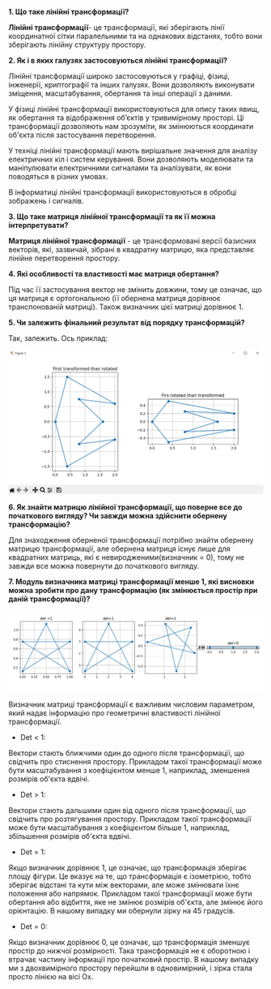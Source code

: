 **1. Що таке лінійні трансформації?**

**Лінійні трансформації**- це трансформації, які зберігають лінії координатної сітки паралельними та на однакових відстанях, тобто вони зберігають лінійну структуру простору.

**2. Як і в яких галузях застосовуються лінійні трансформації?**

Лінійні трансформації широко застосовуються у графіці, фізиці, інженерії, криптографії та інших галузях. Вони дозволяють виконувати зміщення, масштабування, обертання та інші операції з даними.

У фізиці лінійні трансформації використовуються для опису таких явищ, як обертання та відображення об’єктів у тривимірному просторі. Ці трансформації дозволяють нам зрозуміти, як змінюються координати об'єкта після застосування перетворення.

У техніці лінійні трансформації мають вирішальне значення для аналізу електричних кіл і систем керування. Вони дозволяють моделювати та маніпулювати електричними сигналами та аналізувати, як вони поводяться в різних умовах.

В інформатиці лінійні трансформації використовуються в обробці зображень і сигналів.

**3. Що таке матриця лінійної трансформації та як її можна інтерпретувати?**

**Матриця лінійної трансформації** - це трансформовані версії базисних векторів, які, зазвичай, зібрані в квадратну матрицю, яка представляє лінійне перетворення простору.

**4. Які особливості та властивості має матриця обертання?**

Під час її застосування вектор не змінить довжини, тому це означає, що ця матриця є ортогональною (її обернена матриця дорівнює транспонованій матриці). Також визначник цієї матриці дорівнює 1.

**5. Чи залежить фінальний результат від порядку трансформацій?**

Так, залежить. Ось приклад:

![example](https://github.com/vloziak/Lab1/blob/main/%D0%97%D0%BD%D1%96%D0%BC%D0%BE%D0%BA%20%D0%B5%D0%BA%D1%80%D0%B0%D0%BD%D0%B0%20(120).png?raw=true)

**6. Як знайти матрицю лінійної трансформації, що поверне все до початкового вигляду? Чи завжди можна здійснити обернену трансформацію?**

Для знаходження оберненої трансформації потрібно знайти обернену матрицю трансформації, але обернена матриця існує лише для квадратних матриць, які є невиродженими(визначник = 0), тому не завжди все можна повернути до початкового вигляду.

**7. Модуль визначника матриці трансформації менше 1, які висновки можна зробити про дану трансформацію (як змінюється простір при даній трансформації)?**

![example](https://github.com/vloziak/Lab1/blob/main/%D0%97%D0%BD%D1%96%D0%BC%D0%BE%D0%BA%20%D0%B5%D0%BA%D1%80%D0%B0%D0%BD%D0%B0%20(121).png?raw=true)

Визначник матриці трансформації є важливим числовим параметром, який надає інформацію про геометричні властивості лінійної трансформації.

- Det < 1:

Вектори стають ближчими один до одного після трансформації, що свідчить про стиснення простору. Прикладом такої трансформації може бути масштабування з коефіцієнтом менше 1, наприклад, зменшення розмірів об'єкта вдвічі. 

- Det > 1:

Вектори стають дальшими один від одного після трансформації, що свідчить про розтягування простору. Прикладом такої трансформації може бути масштабування з коефіцієнтом більше 1, наприклад, збільшення розмірів об'єкта вдвічі.

- Det = 1:

Якщо визначник дорівнює 1, це означає, що трансформація зберігає площу фігури. Це вказує на те, що трансформація є ізометрією, тобто зберігає відстані та кути між векторами, але може змінювати їхнє положення або напрямок. Прикладом такої трансформації може бути обертання або відбиття, яке не змінює розмірів об'єкта, але змінює його орієнтацію. В нашому випадку ми обернули зірку на 45 градусів.

- Det = 0:

Якщо визначник дорівнює 0, це означає, що трансформація зменшує простір до нижчої розмірності. Така трансформація не є оборотною і втрачає частину інформації про початковий простір. В нашому випадку ми з двохвимірного простору перейшли в одновимірний, і зірка стала просто лінією на вісі Ox.
